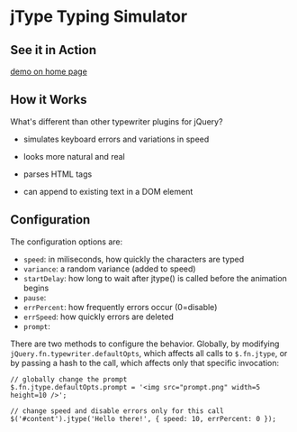 
jType Typing Simulator
======================

See it in Action
----------------

[demo on home page](https://katowulf.github.com/jtype)

How it Works
------------

What's different than other typewriter plugins for jQuery?
- simulates keyboard errors and variations in speed
- looks more natural and real
- parses HTML tags
- can append to existing text in a DOM element

    <script type="text/javascript" src="http://ajax.googleapis.com/ajax/libs/jquery/1.7.1/jquery.min.js"></script>
    <script type="text/javascript" src="jquery.jtype.js"></script>

    <script type="text/javascript">
       jQuery(function($) { //onready
          // some text to type
          var txt = '<p>it was the worst of times,<br>it was the age of wisdom,<br />it was the age of foolishness...</p>';
          // type it now
          $('#out').jtype(txt);
       });
    </script>

Configuration
-------------

The configuration options are:
- `speed`: in miliseconds, how quickly the characters are typed
- `variance`: a random variance (added to speed)
- `startDelay`: how long to wait after jtype() is called before the animation begins
- `pause`:
- `errPercent`: how frequently errors occur (0=disable)
- `errSpeed`: how quickly errors are deleted
- `prompt`:

There are two methods to configure the behavior. Globally, by modifying `jQuery.fn.typewriter.defaultOpts`, which affects
all calls to `$.fn.jtype`, or by passing a hash to the call, which affects only that specific invocation:

    // globally change the prompt
    $.fn.jtype.defaultOpts.prompt = '<img src="prompt.png" width=5 height=10 />';

    // change speed and disable errors only for this call
    $('#content').jtype('Hello there!', { speed: 10, errPercent: 0 });
